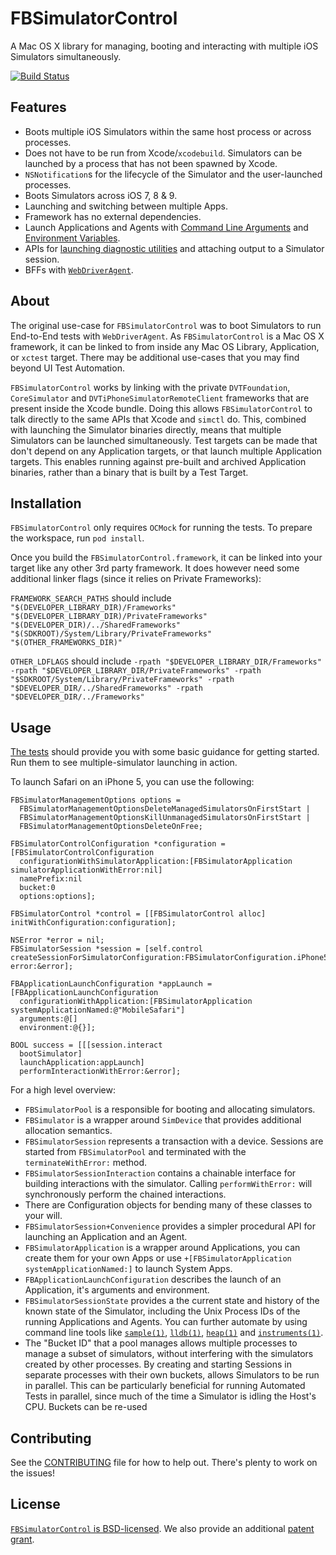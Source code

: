 # FBSimulatorControl
A Mac OS X library for managing, booting and interacting with multiple iOS Simulators simultaneously.

[![Build Status](https://travis-ci.org/facebook/FBSimulatorControl.svg?branch=master)](https://travis-ci.org/facebook/FBSimulatorControl)

## Features
- Boots multiple iOS Simulators within the same host process or across processes.
- Does not have to be run from Xcode/`xcodebuild`. Simulators can be launched by a process that has not been spawned by Xcode.
- `NSNotification`s for the lifecycle of the Simulator and the user-launched processes.
- Boots Simulators across iOS 7, 8 & 9.
- Launching and switching between multiple Apps.
- Framework has no external dependencies.
- Launch Applications and Agents with [Command Line Arguments](FBSimulatorControl/FBProcessLaunchConfiguration.h#L24) and [Environment Variables](FBSimulatorControl/FBProcessLaunchConfiguration.h#L29).
- APIs for [launching diagnostic utilities](FBSimulatorControl/FBSimulatorSessionInteraction%2BDiagnostics.h) and attaching output to a Simulator session.
- BFFs with [```WebDriverAgent```](https://github.com/facebook/webdriveragent).

## About
The original use-case for ```FBSimulatorControl``` was to boot Simulators to run End-to-End tests with ```WebDriverAgent```. As ```FBSimulatorControl``` is a Mac OS X framework, it can be linked to from inside any Mac OS Library, Application, or ```xctest``` target. There may be additional use-cases that you may find beyond UI Test Automation.

```FBSimulatorControl``` works by linking with the private ```DVTFoundation```, ```CoreSimulator``` and ```DVTiPhoneSimulatorRemoteClient``` frameworks that are present inside the Xcode bundle. Doing this allows  ```FBSimulatorControl``` to talk directly to the same APIs that Xcode and ```simctl``` do. This, combined with launching the Simulator binaries directly, means that multiple Simulators can be launched simultaneously. Test targets can be made that don't depend on any Application targets, or that launch multiple Application targets. This enables running against pre-built and archived Application binaries, rather than a binary that is built by a Test Target.

## Installation
```FBSimulatorControl``` only requires ```OCMock``` for running the tests. To prepare the workspace, run ```pod install```.

Once you build the ```FBSimulatorControl.framework```, it can be linked into your target like any other 3rd party framework. It does however need some additional linker flags (since it relies on Private Frameworks):

```FRAMEWORK_SEARCH_PATHS``` should include ```"$(DEVELOPER_LIBRARY_DIR)/Frameworks" "$(DEVELOPER_LIBRARY_DIR)/PrivateFrameworks" "$(DEVELOPER_DIR)/../SharedFrameworks" "$(SDKROOT)/System/Library/PrivateFrameworks" "$(OTHER_FRAMEWORKS_DIR)"```


```OTHER_LDFLAGS``` should include ```-rpath "$DEVELOPER_LIBRARY_DIR/Frameworks" -rpath "$DEVELOPER_LIBRARY_DIR/PrivateFrameworks" -rpath "$SDKROOT/System/Library/PrivateFrameworks" -rpath "$DEVELOPER_DIR/../SharedFrameworks" -rpath "$DEVELOPER_DIR/../Frameworks"```

## Usage
[The tests](FBSimulatorControlTests/Tests/FBSimulatorControlApplicationLaunchTests.m#L63) should provide you with some basic guidance for getting started. Run them to see multiple-simulator launching in action.

To launch Safari on an iPhone 5, you can use the following:

    FBSimulatorManagementOptions options =
      FBSimulatorManagementOptionsDeleteManagedSimulatorsOnFirstStart |
      FBSimulatorManagementOptionsKillUnmanagedSimulatorsOnFirstStart |
      FBSimulatorManagementOptionsDeleteOnFree;
    
    FBSimulatorControlConfiguration *configuration = [FBSimulatorControlConfiguration
      configurationWithSimulatorApplication:[FBSimulatorApplication simulatorApplicationWithError:nil]
      namePrefix:nil
      bucket:0
      options:options];
    
    FBSimulatorControl *control = [[FBSimulatorControl alloc] initWithConfiguration:configuration];
    
    NSError *error = nil;
    FBSimulatorSession *session = [self.control createSessionForSimulatorConfiguration:FBSimulatorConfiguration.iPhone5 error:&error];
    
    FBApplicationLaunchConfiguration *appLaunch = [FBApplicationLaunchConfiguration
      configurationWithApplication:[FBSimulatorApplication systemApplicationNamed:@"MobileSafari"]
      arguments:@[]
      environment:@{}];
    
    BOOL success = [[[session.interact
      bootSimulator]
      launchApplication:appLaunch]
      performInteractionWithError:&error];

For a high level overview:
- ```FBSimulatorPool``` is a responsible for booting and allocating simulators.
- ```FBSimulator``` is a wrapper around ```SimDevice``` that provides additional allocation semantics.
- ```FBSimulatorSession``` represents a transaction with a device. Sessions are started from ```FBSimulatorPool``` and terminated with the ```terminateWithError:``` method.
- ```FBSimulatorSessionInteraction``` contains a chainable interface for building interactions with the simulator. Calling ```performWithError:``` will synchronously perform the chained interactions.
- There are Configuration objects for bending many of these classes to your will.
- ```FBSimulatorSession+Convenience``` provides a simpler procedural API for launching an Application and an Agent.
- ```FBSimulatorApplication``` is a wrapper around Applications, you can create them for your own Apps or use ```+[FBSimulatorApplication systemApplicationNamed:]``` to launch System Apps.
- ```FBApplicationLaunchConfiguration``` describes the launch of an Application, it's arguments and environment.
- ```FBSimulatorSessionState``` provides a the current state and history of the known state of the Simulator, including the Unix Process IDs of the running Applications and Agents. You can further automate by using command line tools like [```sample(1)```](https://developer.apple.com/library/mac/documentation/Darwin/Reference/ManPages/man1/sample.1.html), [```lldb(1)```](https://developer.apple.com/library/prerelease/mac/documentation/Darwin/Reference/ManPages/man1/lldb.1.html), [```heap(1)```](https://developer.apple.com/library/mac/documentation/Darwin/Reference/ManPages/man1/heap.1.html) and [```instruments(1)```](https://developer.apple.com/library/mac/documentation/Darwin/Reference/ManPages/man1/instruments.1.html).
- The "Bucket ID" that a pool manages allows multiple processes to manage a subset of simulators, without interfering with the simulators created by other processes. By creating and starting Sessions in separate processes with their own buckets, allows Simulators to be run in parallel. This can be particularly beneficial for running Automated Tests in parallel, since much of the time a Simulator is idling the Host's CPU. Buckets can be re-used 

## Contributing
See the [CONTRIBUTING](CONTRIBUTING) file for how to help out. There's plenty to work on the issues!

## License
[```FBSimulatorControl``` is BSD-licensed](LICENSE). We also provide an additional [patent grant](PATENTS).
